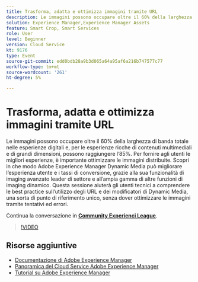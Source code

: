 ```yaml
---
title: Trasforma, adatta e ottimizza immagini tramite URL
description: Le immagini possono occupare oltre il 60% della larghezza di banda totale nelle esperienze digitali e, per le esperienze ricche di contenuti multimediali e di grandi dimensioni, possono raggiungere l’85%. Per fornire agli utenti le migliori esperienze, è importante ottimizzare le immagini distribuite. Scopri in che modo Adobe Experience Manager Dynamic Media può migliorare l’esperienza utente e i tassi di conversione, grazie alla sua funzionalità di imaging avanzato leader di settore e all’ampia gamma di altre funzioni di imaging dinamico. Questa sessione aiuterà gli utenti tecnici a comprendere le best practice sull’utilizzo degli URL e dei modificatori di Dynamic Media, una sorta di punto di riferimento unico, senza dover ottimizzare le immagini tramite tentativi ed errori.
solution: Experience Manager,Experience Manager Assets
feature: Smart Crop, Smart Services
role: User
level: Beginner
version: Cloud Service
kt: 9176
type: Event
source-git-commit: edd0bdb28a9b3d065a64a95af6a216b747577c77
workflow-type: tm+mt
source-wordcount: '261'
ht-degree: 5%

---
```


# Trasforma, adatta e ottimizza immagini tramite URL

Le immagini possono occupare oltre il 60% della larghezza di banda totale nelle esperienze digitali e, per le esperienze ricche di contenuti multimediali e di grandi dimensioni, possono raggiungere l’85%. Per fornire agli utenti le migliori esperienze, è importante ottimizzare le immagini distribuite. Scopri in che modo Adobe Experience Manager Dynamic Media può migliorare l’esperienza utente e i tassi di conversione, grazie alla sua funzionalità di imaging avanzato leader di settore e all’ampia gamma di altre funzioni di imaging dinamico. Questa sessione aiuterà gli utenti tecnici a comprendere le best practice sull’utilizzo degli URL e dei modificatori di Dynamic Media, una sorta di punto di riferimento unico, senza dover ottimizzare le immagini tramite tentativi ed errori.

Continua la conversazione in **[Community Experienci League](https://adobe.ly/3F58miP)**.

>[!VIDEO](https://video.tv.adobe.com/v/337847/?quality=12&learn=on&hidetitle=true)

## Risorse aggiuntive

- [Documentazione di Adobe Experience Manager ](https://experienceleague.adobe.com/docs/experience-manager-cloud-service.html?lang=it)
- [Panoramica del Cloud Service Adobe Experience Manager](https://experienceleague.adobe.com/docs/experience-manager-cloud-service/overview/home.html)
- [Tutorial su Adobe Experience Manager](https://experienceleague.adobe.com/docs/experience-manager-tutorials.html)
